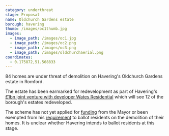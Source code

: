 ```yaml
---
category: underthreat
stage: Proposal
name: Oldchurch Gardens estate 
borough: havering
thumb: /images/oc1thumb.jpg
images:
  - image_path: /images/oc1.jpg
  - image_path: /images/oc2.png
  - image_path: /images/oc3.png
  - image_path: /images/oldchurchaerial.png
coordinates: 
  - 0.175872,51.568833
---
```

84 homes are under threat of demolition on Havering's Oldchurch Gardens estate in Romford.

The estate has been earmarked for redevelopment as part of Havering's [£1bn joint venture with developer Wates Residential](https://www.wates.co.uk/articles/case-study/borough-of-havering-housing-redevelopment/) which will see 12 of the borough's estates redeveloped.

The scheme has not yet applied for [funding](/approved/funding) from the Mayor or been exempted from his [requirement](/approved/ballotexemptions) to ballot residents on the demolition of their homes. It is unclear whether Havering intends to ballot residents at this stage.

